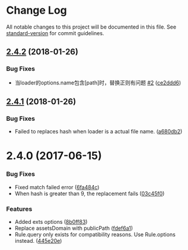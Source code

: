 # Change Log

All notable changes to this project will be documented in this file. See [standard-version](https://github.com/conventional-changelog/standard-version) for commit guidelines.

<a name="2.4.2"></a>
## [2.4.2](https://github.com/packingjs/replace-hash-webpack-plugin/compare/v2.4.1...v2.4.2) (2018-01-26)


### Bug Fixes

* 当loader的options.name包含[path]时，替换正则有问题 [#2](https://github.com/packingjs/replace-hash-webpack-plugin/issues/2) ([ce2ddd6](https://github.com/packingjs/replace-hash-webpack-plugin/commit/ce2ddd6))



<a name="2.4.1"></a>
## [2.4.1](https://github.com/packingjs/replace-hash-webpack-plugin/compare/v2.4.0...v2.4.1) (2018-01-26)


### Bug Fixes

* Failed to replaces hash when loader is a actual file name. ([a680db2](https://github.com/packingjs/replace-hash-webpack-plugin/commit/a680db2))



<a name="2.4.0"></a>
# 2.4.0 (2017-06-15)


### Bug Fixes

* Fixed match failed error ([6fa484c](https://github.com/packingjs/replace-hash-webpack-plugin/commit/6fa484c))
* When hash is greater than 9, the replacement fails ([03c45f0](https://github.com/packingjs/replace-hash-webpack-plugin/commit/03c45f0))


### Features

* Added exts options ([8b0ff83](https://github.com/packingjs/replace-hash-webpack-plugin/commit/8b0ff83))
* Replace assetsDomain with publicPath ([fdef6a1](https://github.com/packingjs/replace-hash-webpack-plugin/commit/fdef6a1))
* Rule.query only exists for compatibility reasons. Use Rule.options instead. ([445e20e](https://github.com/packingjs/replace-hash-webpack-plugin/commit/445e20e))
